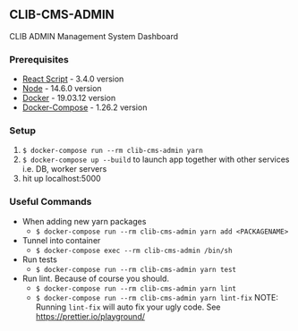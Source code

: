 ## CLIB-CMS-ADMIN
CLIB ADMIN Management System Dashboard

### Prerequisites

- [React Script](https://www.npmjs.com/package/react-scripts) - 3.4.0 version
- [Node](https://github.com/nodejs/node/blob/master/doc/changelogs/CHANGELOG_V14.md#14.6.0) - 14.6.0 version
- [Docker](https://docs.docker.com/docker-for-mac/install/) - 19.03.12 version
- [Docker-Compose](https://docs.docker.com/compose/install/) - 1.26.2 version


### Setup

1. `$ docker-compose run --rm clib-cms-admin yarn`
2. `$ docker-compose up --build` to launch app together with other services i.e. DB, worker servers
4. hit up localhost:5000


### Useful Commands

- When adding new yarn packages
  - `$ docker-compose run --rm clib-cms-admin yarn add <PACKAGENAME>`
- Tunnel into container
  - `$ docker-compose exec --rm clib-cms-admin /bin/sh`
- Run tests
  - `$ docker-compose run --rm clib-cms-admin yarn test`
- Run lint. Because of course you should.
  - `$ docker-compose run --rm clib-cms-admin yarn lint`
  - `$ docker-compose run --rm clib-cms-admin yarn lint-fix`
NOTE: Running `lint-fix` will auto fix your ugly code. See https://prettier.io/playground/
